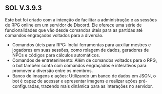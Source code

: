 ## SOL V.3.9.3
<p>Este bot foi criado com a intenção de facilitar a administração e as sessões de RPG online em um servidor de Discord. 
Ele oferece uma série de funcionalidades que vão desde comandos úteis para as partidas até comandos engraçados voltados para a diversão.</p>

- Comandos úteis para RPG: Inclui ferramentas para auxiliar mestres e jogadores em suas sessões, como rolagem de dados, geradores de NPCs e códigos para cálculos automáticos.
- Comandos de entretenimento: Além de comandos voltados para o RPG, o bot também conta com comandos engraçados e interativos para promover a diversão entre os membros.
- Banco de imagens e ações: Utilizando um banco de dados em JSON, o bot é capaz de acessar e apresentar imagens e realizar ações pré-configuradas, trazendo mais dinâmica para as interações no servidor.

